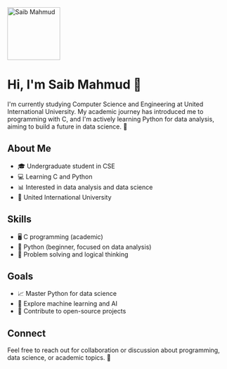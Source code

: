 
<img src="https://avatars.githubusercontent.com/u/235172307?v=4" alt="Saib Mahmud" width="120" />

# Hi, I'm Saib Mahmud 👋

I'm currently studying Computer Science and Engineering at United International University. My academic journey has introduced me to programming with C, and I'm actively learning Python for data analysis, aiming to build a future in data science. 🚀

## About Me

- 🎓 Undergraduate student in CSE
- 💻 Learning C and Python
- 📊 Interested in data analysis and data science
- 🏫 United International University

## Skills

- 🖥️ C programming (academic)
- 🐍 Python (beginner, focused on data analysis)
- 🧩 Problem solving and logical thinking

## Goals

- 📈 Master Python for data science
- 🤖 Explore machine learning and AI
- 🌱 Contribute to open-source projects

## Connect

Feel free to reach out for collaboration or discussion about programming, data science, or academic topics. 🤝
